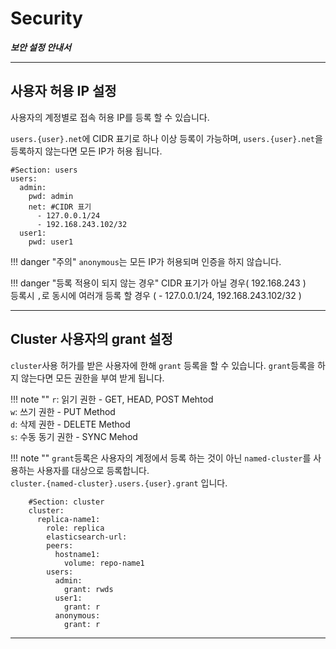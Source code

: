 # Security

***보안 설정 안내서***

----

## 사용자 허용 IP 설정

 사용자의 계정별로 접속 허용 IP를 등록 할 수 있습니다.

`users.{user}.net`에 CIDR 표기로 하나 이상 등록이 가능하며,
`users.{user}.net`을 등록하지 않는다면 모든 IP가 허용 됩니다.

```
#Section: users
users:
  admin:
    pwd: admin
    net: #CIDR 표기
      - 127.0.0.1/24       
      - 192.168.243.102/32
  user1:
    pwd: user1				
```

!!! danger "주의"
    `anonymous`는 모든 IP가 허용되며 인증을 하지 않습니다.
 
!!! danger "등록 적용이 되지 않는 경우"
        CIDR 표기가 아닐 경우( 192.168.243 )       
        등록시 `,`로 동시에 여러개 등록 할 경우 ( - 127.0.0.1/24, 192.168.243.102/32 )

----

## Cluster 사용자의 grant 설정

`cluster`사용 허가를 받은 사용자에 한해 `grant` 등록을 할 수 있습니다.
`grant`등록을 하지 않는다면 모든 권한을 부여 받게 됩니다.

!!! note ""
     `r`: 읽기 권한 - GET, HEAD, POST Mehtod    
     `w`: 쓰기 권한 - PUT Method   
     `d`: 삭제 권한 - DELETE Method   
     `s`: 수동 동기 권한 - SYNC Mehod     

!!! note ""
    `grant`등록은 사용자의 계정에서 등록 하는 것이 아닌 `named-cluster`를 사용하는 사용자를 대상으로 등록합니다.    
    `cluster.{named-cluster}.users.{user}.grant` 입니다.

```
    #Section: cluster          
    cluster: 
      replica-name1:
        role: replica
        elasticsearch-url: 
        peers:
          hostname1: 
            volume: repo-name1
        users:
          admin:
            grant: rwds
          user1:
            grant: r
          anonymous:
            grant: r
```

----